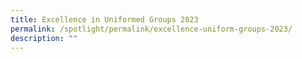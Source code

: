 ```yaml
---
title: Excellence in Uniformed Groups 2023
permalink: /spotlight/permalink/excellence-uniform-groups-2023/
description: ""
---
```


